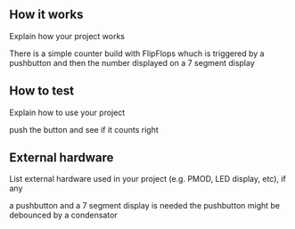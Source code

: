 <!---

This file is used to generate your project datasheet. Please fill in the information below and delete any unused
sections.

You can also include images in this folder and reference them in the markdown. Each image must be less than
512 kb in size, and the combined size of all images must be less than 1 MB.
-->

## How it works

Explain how your project works

There is a simple counter build with FlipFlops whuch is triggered by a pushbutton and then the number displayed on a 7 segment display

## How to test

Explain how to use your project

push the button and see if it counts right

## External hardware

List external hardware used in your project (e.g. PMOD, LED display, etc), if any

a pushbutton and a 7 segment display is needed
the pushbutton might be debounced by a condensator
